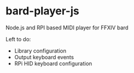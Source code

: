 # bard-player-js
Node.js and RPI based MIDI player for FFXIV bard

Left to do:
* Library configuration
* Output keyboard events
* RPi HID keyboard configuration
